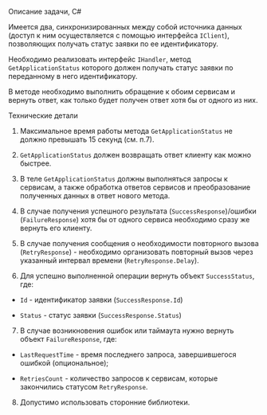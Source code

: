 Описание задачи, C#

Имеется два, синхронизированных между собой источника данных (доступ к ним осуществляется с помощью интерфейса `IClient`), позволяющих получать статус заявки по ее идентификатору.

Необходимо реализовать интерфейс `IHandler`, метод `GetApplicationStatus` которого должен получать статус заявки по переданному в него идентификатору.

В методе необходимо выполнить обращение к обоим сервисам и вернуть ответ, как только будет получен ответ хотя бы от одного из них.



Технические детали

1. Максимальное время работы метода `GetApplicationStatus` не должно превышать 15 секунд (см. п.7).

2. `GetApplicationStatus` должен возвращать ответ клиенту как можно быстрее.

3. В теле `GetApplicationStatus` должны выполняться запросы к сервисам, а также обработка ответов сервисов и преобразование полученных данных в ответ нового метода.

4. В случае получения успешного результата (`SuccessResponse`)/ошибки (`FailureResponse`) хотя бы от одного сервиса необходимо сразу же вернуть его клиенту.

5. В случае получения сообщения о необходимости повторного вызова (`RetryResponse`) - необходимо организовать повторный вызов через указанный интервал времени (`RetryResponse.Delay`).

6. Для успешно выполненной операции вернуть объект `SuccessStatus`, где:

  * `Id` - идентификатор заявки (`SuccessResponse.Id`)

  * `Status` - статус заявки (`SuccessResponse.Status`)

7. В случае возникновения ошибок или таймаута нужно вернуть объект `FailureResponse`, где:

  * `LastRequestTime` - время последнего запроса, завершившегося ошибкой (опциональное);

  * `RetriesCount` - количество запросов к сервисам, которые закончились статусом `RetryResponse`.

8. Допустимо использовать сторонние библиотеки.


